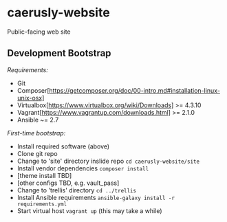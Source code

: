 # caerusly-website #

Public-facing web site

## Development Bootstrap ##

*Requirements:*

- Git
- Composer[https://getcomposer.org/doc/00-intro.md#installation-linux-unix-osx]
- Virtualbox[https://www.virtualbox.org/wiki/Downloads] >= 4.3.10
- Vagrant[https://www.vagrantup.com/downloads.html] >= 2.1.0
- Ansible ~= 2.7

*First-time bootstrap:*

- Install required software (above)
- Clone git repo
- Change to 'site' directory inslide repo `cd caerusly-website/site`
- Install vendor dependencies `composer install`
- [theme install TBD]
- [other configs TBD, e.g. vault_pass]
- Change to 'trellis' directory `cd ../trellis`
- Install Ansible requirements `ansible-galaxy install -r requirements.yml`
- Start virtual host `vagrant up` (this may take a while)
